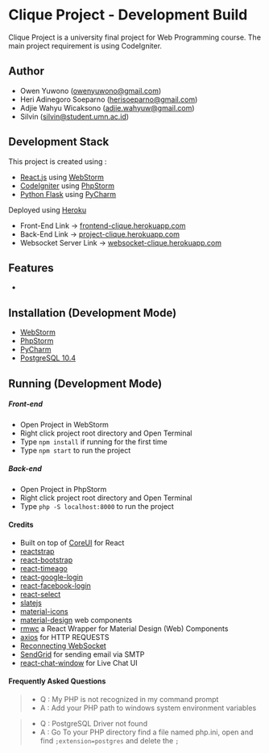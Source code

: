 # Clique Project - Development Build
Clique Project is a university final project for Web Programming course. The main project requirement is using CodeIgniter.

## Author
 - Owen Yuwono ([owenyuwono@gmail.com](mailto:owenyuwono@gmail.com))
 - Heri Adinegoro Soeparno ([herisoeparno@gmail.com](mailto:herisoeparno@gmail.com))
 - Adjie Wahyu Wicaksono ([adjie.wahyuw@gmail.com](mailto:adjie.wahyuw@gmail.com))
 - Silvin ([silvin@student.umn.ac.id](mailto:silvin@student.umn.ac.id))

## Development Stack
This project is created using :
  - [React.js](https://reactjs.org/) using [WebStorm](https://www.jetbrains.com/webstorm/)
  - [CodeIgniter](https://codeigniter.com/download) using [PhpStorm](https://www.jetbrains.com/phpstorm/)
  - [Python Flask](http://flask.pocoo.org/) using [PyCharm](https://www.jetbrains.com/pycharm/)
  
Deployed using [Heroku](https://heroku.com)
  - Front-End Link -> [frontend-clique.herokuapp.com](https://frontend-clique.herokuapp.com)
  - Back-End Link -> [project-clique.herokuapp.com](https://project-clique.herokuapp.com)
  - Websocket Server Link -> [websocket-clique.herokuapp.com](wss://websocket-clique.herokuapp.com)
  
## Features
  -  
 
 
## Installation (Development Mode)
 - [WebStorm](https://www.jetbrains.com/webstorm/download/#section=windows)
 - [PhpStorm](https://www.jetbrains.com/phpstorm/download/#section=windows)
 - [PyCharm](https://www.jetbrains.com/pycharm/download/#section=windows)
 - [PostgreSQL 10.4](https://www.postgresql.org/)


## Running (Development Mode)
##### Front-end
 - Open Project in WebStorm
 - Right click project root directory and Open Terminal
 - Type `npm install` if running for the first time
 - Type `npm start` to run the project
##### Back-end
 - Open Project in PhpStorm
 - Right click project root directory and Open Terminal
 - Type `php -S localhost:8000` to run the project


#### Credits
 - Built on top of [CoreUI](https://coreui.io/react/) for React
 - [reactstrap](https://reactstrap.github.io/)
 - [react-bootstrap](https://react-bootstrap.github.io/)
 - [react-timeago](https://www.npmjs.com/package/react-timeago)
 - [react-google-login](https://www.npmjs.com/package/react-google-login)
 - [react-facebook-login](https://www.npmjs.com/package/react-facebook-login)
 - [react-select](https://github.com/JedWatson/react-select)
 - [slatejs](https://www.slatejs.org)
 - [material-icons](https://material.io/tools/icons/?style=baseline)
 - [material-design](https://material.io/) web components
 - [rmwc](https://github.com/jamesmfriedman/rmwc) a React Wrapper for Material Design (Web) Components
 - [axios](https://github.com/axios/axios) for HTTP REQUESTS
 - [Reconnecting WebSocket](https://github.com/pladaria/reconnecting-websocket)
 - [SendGrid](https://github.com/sendgrid/sendgrid-php) for sending email via SMTP
 - [react-chat-window](https://www.npmjs.com/package/react-chat-window) for Live Chat UI
 
#### Frequently Asked Questions
 > - Q : My PHP is not recognized in my command prompt
 > - A : Add your PHP path to windows system environment variables
 
 > - Q : PostgreSQL Driver not found
 > - A : Go To your PHP directory find a file named php.ini, open and find `;extension=postgres` and delete the `;`
